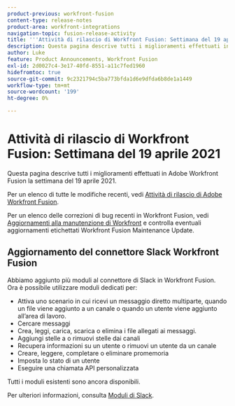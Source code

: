 ```yaml
---
product-previous: workfront-fusion
content-type: release-notes
product-area: workfront-integrations
navigation-topic: fusion-release-activity
title: '''Attività di rilascio di Workfront Fusion: Settimana del 19 aprile 2021"'
description: Questa pagina descrive tutti i miglioramenti effettuati in Adobe Workfront Fusion la settimana del 19 aprile 2021.
author: Luke
feature: Product Announcements, Workfront Fusion
exl-id: 2d0027c4-3e17-40fd-8551-a11c7fed1960
hidefromtoc: true
source-git-commit: 9c2321794c5ba773bfda1d6e9dfda6b8de1a1449
workflow-type: tm+mt
source-wordcount: '199'
ht-degree: 0%

---
```


# Attività di rilascio di Workfront Fusion: Settimana del 19 aprile 2021

Questa pagina descrive tutti i miglioramenti effettuati in Adobe Workfront Fusion la settimana del 19 aprile 2021.

Per un elenco di tutte le modifiche recenti, vedi [Attività di rilascio di Adobe Workfront Fusion](../../../product-announcements/product-releases/fusion-release-activity/fusion-release-activity.md).

Per un elenco delle correzioni di bug recenti in Workfront Fusion, vedi [Aggiornamenti alla manutenzione di Workfront](https://one.workfront.com/s/article/Workfront-Maintenance-Updates-1882317350) e controlla eventuali aggiornamenti etichettati Workfront Fusion Maintenance Update.

## Aggiornamento del connettore Slack Workfront Fusion

Abbiamo aggiunto più moduli al connettore di Slack in Workfront Fusion. Ora è possibile utilizzare moduli dedicati per:

* Attiva uno scenario in cui ricevi un messaggio diretto multiparte, quando un file viene aggiunto a un canale o quando un utente viene aggiunto all’area di lavoro.
* Cercare messaggi
* Crea, leggi, carica, scarica o elimina i file allegati ai messaggi.
* Aggiungi stelle a o rimuovi stelle dai canali
* Recupera informazioni su un utente o rimuovi un utente da un canale
* Creare, leggere, completare o eliminare promemoria
* Imposta lo stato di un utente
* Eseguire una chiamata API personalizzata

Tutti i moduli esistenti sono ancora disponibili.

Per ulteriori informazioni, consulta [Moduli di Slack](../../../workfront-fusion/apps-and-their-modules/slack-modules.md).
